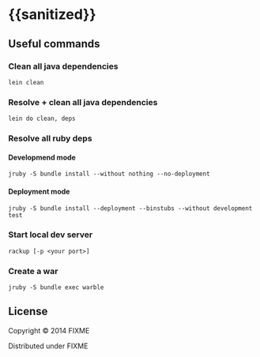 # {{sanitized}}

## Useful commands

### Clean all java dependencies
    lein clean

### Resolve + clean all java dependencies
    lein do clean, deps

### Resolve all ruby deps
#### Developmend mode
    jruby -S bundle install --without nothing --no-deployment

#### Deployment mode
    jruby -S bundle install --deployment --binstubs --without development test

### Start local dev server
    rackup [-p <your port>]

### Create a war
    jruby -S bundle exec warble

## License

Copyright © 2014 FIXME

Distributed under FIXME
